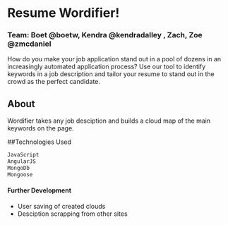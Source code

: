 # Resume Wordifier!
### Team: Boet @boetw, Kendra @kendradalley , Zach, Zoe @zmcdaniel

How do you make your job application stand out in a pool of dozens in an increasingly automated application process? Use our tool to identify keywords in a job description and tailor your resume to stand out in the crowd as the perfect candidate.

## About
Wordifier takes any job desciption and builds a cloud map of the main keywords on the page.

##Technologies Used
```sh
JavaScript
AngularJS
MongoDb
Mongoose
```

#### Further Development
- User saving of created clouds
- Desciption scrapping from other sites
